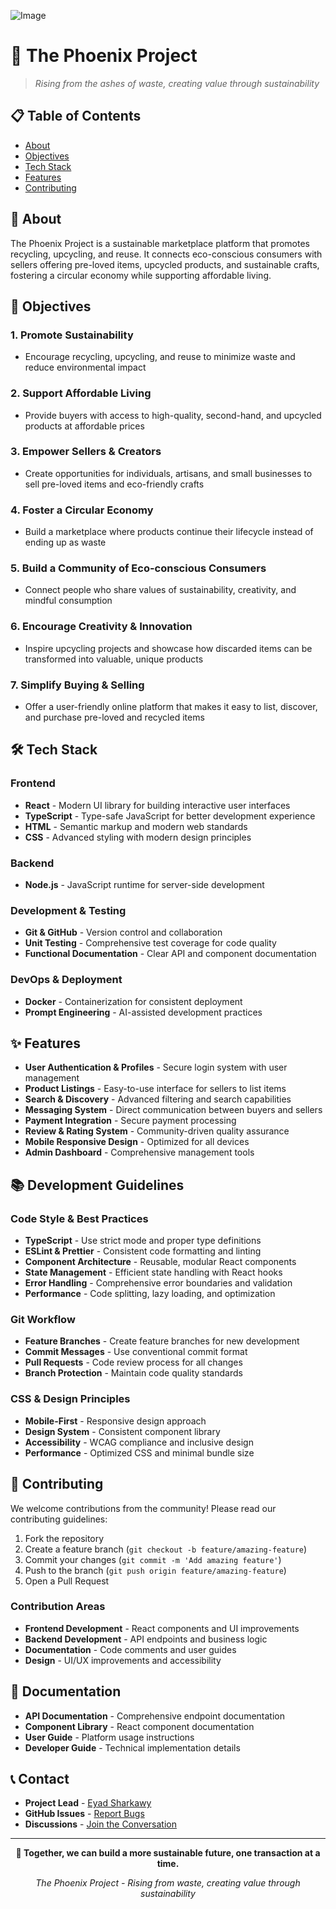 ![Image](https://github.com/user-attachments/assets/e2376485-f89a-4190-8958-e82ff7896ff1)
# 🚀 The Phoenix Project

> *Rising from the ashes of waste, creating value through sustainability*

## 📋 Table of Contents

- [About](#about)
- [Objectives](#objectives)
- [Tech Stack](#tech-stack)
- [Features](#features)
- [Contributing](#contributing)

## 🌟 About

The Phoenix Project is a sustainable marketplace platform that promotes recycling, upcycling, and reuse. It connects eco-conscious consumers with sellers offering pre-loved items, upcycled products, and sustainable crafts, fostering a circular economy while supporting affordable living.

## 🎯 Objectives

### 1. **Promote Sustainability**
- Encourage recycling, upcycling, and reuse to minimize waste and reduce environmental impact

### 2. **Support Affordable Living**
- Provide buyers with access to high-quality, second-hand, and upcycled products at affordable prices

### 3. **Empower Sellers & Creators**
- Create opportunities for individuals, artisans, and small businesses to sell pre-loved items and eco-friendly crafts

### 4. **Foster a Circular Economy**
- Build a marketplace where products continue their lifecycle instead of ending up as waste

### 5. **Build a Community of Eco-conscious Consumers**
- Connect people who share values of sustainability, creativity, and mindful consumption

### 6. **Encourage Creativity & Innovation**
- Inspire upcycling projects and showcase how discarded items can be transformed into valuable, unique products

### 7. **Simplify Buying & Selling**
- Offer a user-friendly online platform that makes it easy to list, discover, and purchase pre-loved and recycled items

## 🛠️ Tech Stack

### Frontend
- **React** - Modern UI library for building interactive user interfaces
- **TypeScript** - Type-safe JavaScript for better development experience
- **HTML** - Semantic markup and modern web standards
- **CSS** - Advanced styling with modern design principles

### Backend
- **Node.js** - JavaScript runtime for server-side development

### Development & Testing
- **Git & GitHub** - Version control and collaboration
- **Unit Testing** - Comprehensive test coverage for code quality
- **Functional Documentation** - Clear API and component documentation

### DevOps & Deployment
- **Docker** - Containerization for consistent deployment
- **Prompt Engineering** - AI-assisted development practices

## ✨ Features

- **User Authentication & Profiles** - Secure login system with user management
- **Product Listings** - Easy-to-use interface for sellers to list items
- **Search & Discovery** - Advanced filtering and search capabilities
- **Messaging System** - Direct communication between buyers and sellers
- **Payment Integration** - Secure payment processing
- **Review & Rating System** - Community-driven quality assurance
- **Mobile Responsive Design** - Optimized for all devices
- **Admin Dashboard** - Comprehensive management tools

## 📚 Development Guidelines

### Code Style & Best Practices

- **TypeScript** - Use strict mode and proper type definitions
- **ESLint & Prettier** - Consistent code formatting and linting
- **Component Architecture** - Reusable, modular React components
- **State Management** - Efficient state handling with React hooks
- **Error Handling** - Comprehensive error boundaries and validation
- **Performance** - Code splitting, lazy loading, and optimization

### Git Workflow

- **Feature Branches** - Create feature branches for new development
- **Commit Messages** - Use conventional commit format
- **Pull Requests** - Code review process for all changes
- **Branch Protection** - Maintain code quality standards

### CSS & Design Principles

- **Mobile-First** - Responsive design approach
- **Design System** - Consistent component library
- **Accessibility** - WCAG compliance and inclusive design
- **Performance** - Optimized CSS and minimal bundle size

## 🤝 Contributing

We welcome contributions from the community! Please read our contributing guidelines:

1. Fork the repository
2. Create a feature branch (`git checkout -b feature/amazing-feature`)
3. Commit your changes (`git commit -m 'Add amazing feature'`)
4. Push to the branch (`git push origin feature/amazing-feature`)
5. Open a Pull Request

### Contribution Areas
- **Frontend Development** - React components and UI improvements
- **Backend Development** - API endpoints and business logic
- **Documentation** - Code comments and user guides
- **Design** - UI/UX improvements and accessibility

## 📖 Documentation

- **API Documentation** - Comprehensive endpoint documentation
- **Component Library** - React component documentation
- **User Guide** - Platform usage instructions
- **Developer Guide** - Technical implementation details

## 📞 Contact

- **Project Lead** - [Eyad Sharkawy](mailto:thephoenixproject0@gmail.com)
- **GitHub Issues** - [Report Bugs](https://github.com/The-PhoenixProject/the-phoenix-project/issues)
- **Discussions** - [Join the Conversation](https://github.com/your-The-PhoenixProject/the-phoenix-project/discussions)

---

<div align="center">

**🌱 Together, we can build a more sustainable future, one transaction at a time.**

*The Phoenix Project - Rising from waste, creating value through sustainability*

</div> 
